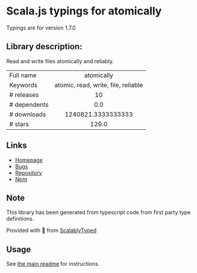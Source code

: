 
# Scala.js typings for atomically

Typings are for version 1.7.0

## Library description:
Read and write files atomically and reliably.

|                    |                 |
| ------------------ | :-------------: |
| Full name          | atomically |
| Keywords           | atomic, read, write, file, reliable |
| # releases         | 10 |
| # dependents       | 0.0 |
| # downloads        | 1240821.3333333333 |
| # stars            | 129.0 |

## Links
- [Homepage](https://github.com/fabiospampinato/atomically#readme)
- [Bugs](https://github.com/fabiospampinato/atomically/issues)
- [Repository](https://github.com/fabiospampinato/atomically)
- [Npm](https://www.npmjs.com/package/atomically)
    


## Note
This library has been generated from typescript code from first party type definitions.

Provided with :purple_heart: from [ScalablyTyped](https://github.com/oyvindberg/ScalablyTyped)

## Usage
See [the main readme](../../readme.md) for instructions.


